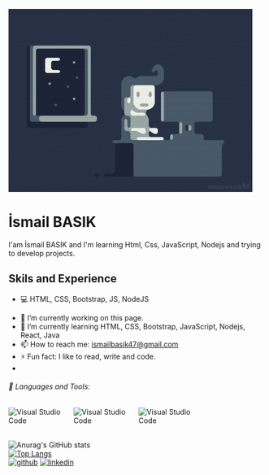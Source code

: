 ![FullStack Developer](https://github.com/ismailbask/ismailbask/blob/main/e426702edf874b181aced1e2fa5c6cde.gif)

# İsmail BASIK


I'am İsmail BASIK and I'm learning Html, Css, JavaScript, Nodejs and trying to develop projects.

## Skils and Experience
* :computer: HTML, CSS, Bootstrap, JS, NodeJS

- 🔭 I’m currently working on this page. 
- 🌱 I’m currently learning HTML, CSS, Bootstrap, JavaScript, Nodejs, React, Java 
- 📫 How to reach me: ismailbasik47@gmail.com 
- ⚡ Fun fact: I like to read, write and code. 
- 
 ###### 🔧 Languages and Tools:

<a href="https://www.javascript.com/"> <img align="left" alt="Visual Studio Code" width="128px" src="https://img.shields.io/badge/-JavaScript-F7DF1E?logo=javascript&logoColor=black&style=flat" /></a>
<a href="https://nodejs.org/en/"> <img align="left" alt="Visual Studio Code" width="128px" src="https://img.shields.io/badge/-Node.js-339933?logo=node.js&logoColor=black&style=flat" /></a>
<a href="https://getbootstrap.com/"> <img align="left" alt="Visual Studio Code" width="128px" src="https://img.shields.io/badge/-Bootstrap-7952B3?logo=Bootstrap&logoColor=white&style=flat" /></a>

<br>
<br>
<br>

![Anurag's GitHub stats](https://github-readme-stats.vercel.app/api?username=ismailbask&show_icons=true&theme=onedark) <br>
[![Top Langs](https://github-readme-stats.vercel.app/api/top-langs/?username=ismailbask&layout=compact)](https://github.com/anuraghazra/github-readme-stats) <br>
[<img src='https://cdn.jsdelivr.net/npm/simple-icons@3.0.1/icons/github.svg' alt='github' height='40'>](https://github.com/ismailbask)  [<img src='https://cdn.jsdelivr.net/npm/simple-icons@3.0.1/icons/linkedin.svg' alt='linkedin' height='40'>](https://www.linkedin.com/in/https://www.linkedin.com/in/ismailbasik//)  

